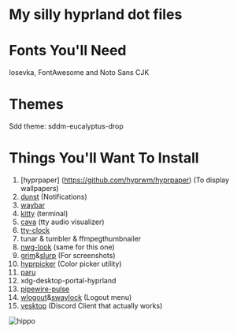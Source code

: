 # My silly hyprland dot files

# Fonts You'll Need
Iosevka, FontAwesome and Noto Sans CJK

# Themes
Sdd theme: sddm-eucalyptus-drop 

# Things You'll Want To Install
1. [hyprpaper] (https://github.com/hyprwm/hyprpaper) (To display wallpapers)
2. [dunst](https://github.com/dunst-project/dunst) (Notifications)
3. [waybar](https://github.com/Alexays/Waybar)
4. [kitty](https://github.com/kovidgoyal/kitty) (terminal)
5. [cava](https://github.com/karlstav/cava) (tty audio visualizer)
6. [tty-clock](https://github.com/xorg62/tty-clock)
7. tunar & tumbler & ffmpegthumbnailer
8. [nwg-look](https://github.com/nwg-piotr/nwg-look) (same for this one)
9. [grim](https://github.com/emersion/grim)&[slurp](https://github.com/emersion/slurp) (For screenshots)
10. [hyprpicker](https://github.com/hyprwm/hyprpicker) (Color picker utility)
11. [paru](https://github.com/Morganamilo/paru)
12. xdg-desktop-portal-hyprland
13. [pipewire-pulse](https://archlinux.org/packages/extra/x86_64/pipewire-pulse/)
14. [wlogout](https://github.com/ArtsyMacaw/wlogout)&[swaylock](https://github.com/swaywm/swaylock) (Logout menu)
15. [vesktop](https://github.com/Vencord/Vesktop) (Discord Client that actually works)

![hippo](https://media.tenor.com/qJRMLPlR3_8AAAAi/maxwell-cat.gif)
